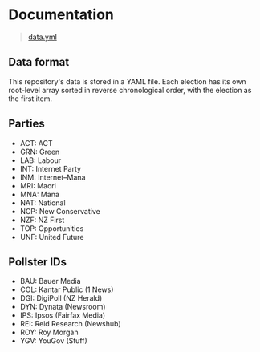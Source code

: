 # Documentation

> [data.yml](data.yml)

## Data format

This repository's data is stored in a YAML file.
Each election has its own root-level array sorted in reverse chronological order, with the election as the first item.

## Parties

- ACT: ACT
- GRN: Green
- LAB: Labour
- INT: Internet Party
- INM: Internet&ndash;Mana
- MRI: Maori
- MNA: Mana
- NAT: National
- NCP: New Conservative
- NZF: NZ First
- TOP: Opportunities
- UNF: United Future

## Pollster IDs
- BAU: Bauer Media
- COL: Kantar Public (1 News)
- DGI: DigiPoll (NZ Herald)
- DYN: Dynata (Newsroom)
- IPS: Ipsos (Fairfax Media)
- REI: Reid Research (Newshub)
- ROY: Roy Morgan
- YGV: YouGov (Stuff)
